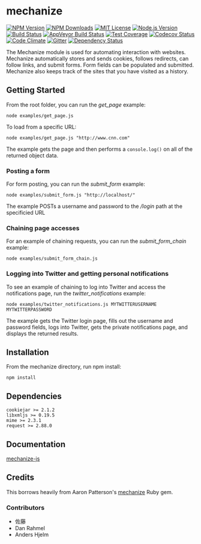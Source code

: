 # mechanize

[![NPM Version][npm-image]][npm-url]
[![NPM Downloads][downloads-image]][downloads-url]
[![MIT License][license-image]][license-url]
[![Node.js Version][node-version-image]][node-version-url]
[![Build Status][travis-image]][travis-url]
[![AppVeyor Build Status][appveyor-image]][appveyor-url]
[![Test Coverage][coveralls-image]][coveralls-url]
[![Codecov Status][codecov-image]][codecov-url]
[![Code Climate][code-climate-image]][code-climate-url]
[![Gitter][gitter-image]][gitter-url]
[![Dependency Status][dependency-image]][dependency-url]
<!-- [![js-canonical-style][canonical-image]][canonical-url] -->

The Mechanize module is used for automating interaction with websites.
Mechanize automatically stores and sends cookies, follows redirects,
can follow links, and submit forms. Form fields can be populated and
submitted. Mechanize also keeps track of the sites that you have
visited as a history.

## Getting Started

From the root folder, you can run the *get_page* example:

`node examples/get_page.js`

To load from a specific URL:

`node examples/get_page.js "http://www.cnn.com"`

The example gets the page and then performs a `console.log()` on all of the returned object data.

### Posting a form

For form posting, you can run the *submit_form* example:

`node examples/submit_form.js "http://localhost/"`

The example POSTs a username and password to the */login* path at the specificied URL

### Chaining page accesses

For an example of chaining requests, you can run the *submit_form_chain* example:

`node examples/submit_form_chain.js`

### Logging into Twitter and getting personal notifications

To see an example of chaining to log into Twitter and access the notifications page, run the *twitter_notifications* example:

`node examples/twitter_notifications.js MYTWITTERUSERNAME MYTWITTERPASSWORD`

The example gets the Twitter login page, fills out the username and password fields, logs into Twitter, gets the private notifications page, and displays the returned results.

## Installation

From the mechanize directory, run npm install:

`npm install`

## Dependencies

    cookiejar >= 2.1.2
    libxmljs >= 0.19.5
    mime >= 2.3.1
    request >= 2.88.0

## Documentation

[mechanize-js](https://rawgit.com/srveit/mechanize-js/update-to-node-8/docs/index.html)

## Credits

This borrows heavily from Aaron Patterson's
[mechanize](http://mechanize.rubyforge.org/) Ruby gem.

### Contributors

* 佐藤
* Dan Rahmel
* Anders Hjelm

[npm-image]: https://img.shields.io/npm/v/mechanize.svg
[npm-url]: https://npmjs.org/package/mechanize
[downloads-image]: https://img.shields.io/npm/dm/mechanize.svg
[downloads-url]: https://npmjs.org/package/mechanize
[node-version-image]: https://img.shields.io/node/v/mechanize.svg
[node-version-url]: https://nodejs.org/en/download/
[travis-image]: https://img.shields.io/travis/srveit/mechanize-js/master.svg
[travis-url]: https://travis-ci.org/srveit/mechanize-js
[appveyor-image]: https://img.shields.io/appveyor/ci/srveit/mechanize-js/master.svg
[appveyor-url]: https://ci.appveyor.com/project/srveit/mechanize-js/branch/master
[coveralls-image]: https://img.shields.io/coveralls/srveit/mechanize-js/master.svg
[coveralls-url]: https://coveralls.io/r/srveit/mechanize-js
[code-climate-image]: https://img.shields.io/codeclimate/maintainability/srveit/mechanize-js.svg
[code-climate-url]: https://codeclimate.com/github/srveit/mechanize-js
[gitter-image]: https://img.shields.io/gitter/room/mechanize-js/Lobby.svg
[gitter-url]: https://gitter.im/mechanize-js/Lobby
[bithound-image]: https://www.bithound.io/github/srveit/mechanize-js/badges/score.svg
[bithound-url]: https://www.bithound.io/github/srveit/mechanize-js
[dependency-image]: https://img.shields.io/david/srveit/mechanize-js.svg
[dependency-url]: https://david-dm.org/srveit/mechanize-js
[codecov-image]: https://img.shields.io/codecov/c/github/babel/babylon/master.svg?style=flat
[codecov-url]: https://codecov.io/gh/babel/babylon
[license-image]: http://img.shields.io/badge/license-MIT-blue.svg?style=flat
[license-url]: http://choosealicense.com/licenses/mit/
[canonical-image]: https://img.shields.io/badge/code%20style-canonical-brightgreen.svg?style=flat
[canonical-url]: https://github.com/gajus/eslint-config-canonical


<!--

https://sonarcloud.io/dashboard/index/srveit:mechanize

[testling-image]: https://ci.testling.com/srveit/mechanize-js.png
[testling-url]: https://ci.testling.com/srveit/mechanize-js
[cdnjs-image]: https://img.shields.io/cdnjs/v/mechanize-js.svg
[cdnjs-url]: https://cdnjs.com/libraries/mechanize-js

[![locked](http://badges.github.io/stability-badges/dist/locked.svg)](http://github.com/badges/stability-badges)
[![Readme](https://img.shields.io/badge/readme-tested-brightgreen.svg?style=flat)](https://www.npmjs.com/package/reamde)
[![Doug's Gratipay][gratipay-image-dougwilson]][gratipay-url-dougwilson]
[![API documented](https://img.shields.io/badge/API-documented-brightgreen.svg)](https://raszi.github.io/node-tmp/)
[![Bitdeli Badge](https://d2weczhvl823v0.cloudfront.net/thlorenz/convert-source-map/trend.png)](https://bitdeli.com/free "Bitdeli Badge")
[![Bountysource](https://www.bountysource.com/badge/tracker?tracker_id=282608)](https://www.bountysource.com/trackers/282608-eslint?utm_source=282608&utm_medium=shield&utm_campaign=TRACKER_BADGE)
[![Bower version](https://img.shields.io/bower/v/spdx-license-ids.svg)](https://github.com/shinnn/spdx-license-ids/releases)
[![Codeship Status for ashtuchkin/iconv-lite](https://www.codeship.com/projects/81670840-fa72-0131-4520-4a01a6c01acc/status)](https://www.codeship.com/projects/29053)
[![Conventional Commits](https://img.shields.io/badge/Conventional%20Commits-1.0.0-yellow.svg)](https://conventionalcommits.org)
[![ExternalEditor uses the MIT](https://img.shields.io/npm/l/external-editor.svg?style=flat-square)](https://opensource.org/licenses/MIT)
[![FOSSA Status](https://app.fossa.io/api/projects/git%2Bhttps%3A%2F%2Fgithub.com%2Feslint%2Feslint.svg?type=large)](https://app.fossa.io/projects/git%2Bhttps%3A%2F%2Fgithub.com%2Feslint%2Feslint?ref=badge_large)
[![Follow on Twitter](https://img.shields.io/twitter/url/http/shields.io.svg?style=social&label=Follow&maxAge=2592000)](https://twitter.com/hiddentao)
[![Known Vulnerabilities](https://snyk.io/test/npm/promise-core/badge.svg?style=flat-square&maxAge=2592000)](https://snyk.io/test/npm/promise-core)
[![NPM Stats](https://nodei.co/npm/iconv-lite.png?downloads=true&downloadRank=true)](https://npmjs.org/packages/iconv-lite/)
[![NPM](https://nodei.co/npm-dl/deep-extend.png?height=3)](https://nodei.co/npm/deep-extend/)
[![OpenCollective](https://opencollective.com/debug/sponsors/badge.svg)](#sponsors)
[![Sauce Test Status](https://saucelabs.com/browser-matrix/epoberezkin.svg)](https://saucelabs.com/u/epoberezkin)
[![Slack Channel](http://zeit-slackin.now.sh/badge.svg)](https://zeit.chat/)
[![Standard Version](https://img.shields.io/badge/release-standard%20version-brightgreen.svg)](https://github.com/conventional-changelog/standard-version)
[![Windows Build](https://img.shields.io/appveyor/ci/alexindigo/asynckit/v0.4.0.svg?label=windows:0.12-6.x&style=flat)](https://ci.appveyor.com/project/alexindigo/asynckit)
[![Windows Tests](https://img.shields.io/appveyor/ci/bcoe/nyc-ilw23/master.svg?label=Windows%20Tests)](https://ci.appveyor.com/project/bcoe/nyc-ilw23)
[![](http://img.shields.io/badge/unicorn-approved-ff69b4.svg)](https://www.youtube.com/watch?v=9auOCbH5Ns4)


-->
